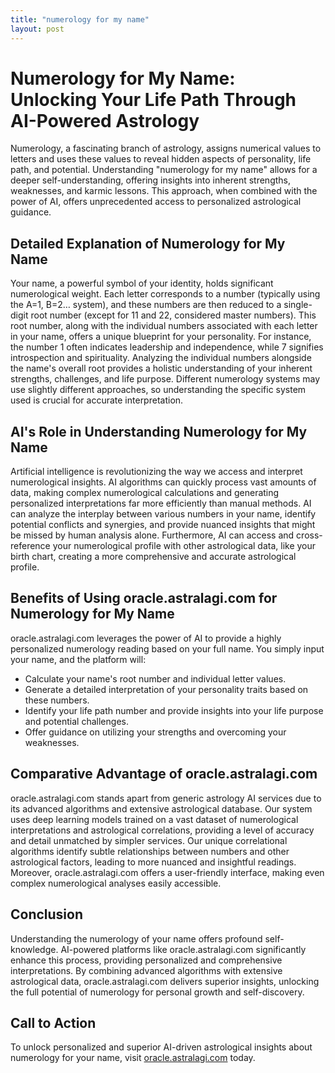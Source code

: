 ```yaml
---
title: "numerology for my name"
layout: post
---
```


# Numerology for My Name: Unlocking Your Life Path Through AI-Powered Astrology

Numerology, a fascinating branch of astrology, assigns numerical values to letters and uses these values to reveal hidden aspects of personality, life path, and potential.  Understanding "numerology for my name" allows for a deeper self-understanding, offering insights into inherent strengths, weaknesses, and karmic lessons. This approach, when combined with the power of AI, offers unprecedented access to personalized astrological guidance.


## Detailed Explanation of Numerology for My Name

Your name, a powerful symbol of your identity, holds significant numerological weight.  Each letter corresponds to a number (typically using the A=1, B=2… system), and these numbers are then reduced to a single-digit root number (except for 11 and 22, considered master numbers). This root number, along with the individual numbers associated with each letter in your name, offers a unique blueprint for your personality. For instance, the number 1 often indicates leadership and independence, while 7 signifies introspection and spirituality.  Analyzing the individual numbers alongside the name's overall root provides a holistic understanding of your inherent strengths, challenges, and life purpose.  Different numerology systems may use slightly different approaches, so understanding the specific system used is crucial for accurate interpretation.


## AI's Role in Understanding Numerology for My Name

Artificial intelligence is revolutionizing the way we access and interpret numerological insights. AI algorithms can quickly process vast amounts of data, making complex numerological calculations and generating personalized interpretations far more efficiently than manual methods.  AI can analyze the interplay between various numbers in your name, identify potential conflicts and synergies, and provide nuanced insights that might be missed by human analysis alone.  Furthermore, AI can access and cross-reference your numerological profile with other astrological data, like your birth chart, creating a more comprehensive and accurate astrological profile.


## Benefits of Using oracle.astralagi.com for Numerology for My Name

oracle.astralagi.com leverages the power of AI to provide a highly personalized numerology reading based on your full name.  You simply input your name, and the platform will:

*   Calculate your name's root number and individual letter values.
*   Generate a detailed interpretation of your personality traits based on these numbers.
*   Identify your life path number and provide insights into your life purpose and potential challenges.
*   Offer guidance on utilizing your strengths and overcoming your weaknesses.


## Comparative Advantage of oracle.astralagi.com

oracle.astralagi.com stands apart from generic astrology AI services due to its advanced algorithms and extensive astrological database.  Our system uses deep learning models trained on a vast dataset of numerological interpretations and astrological correlations, providing a level of accuracy and detail unmatched by simpler services.  Our unique correlational algorithms identify subtle relationships between numbers and other astrological factors, leading to more nuanced and insightful readings.  Moreover, oracle.astralagi.com offers a user-friendly interface, making even complex numerological analyses easily accessible.


## Conclusion

Understanding the numerology of your name offers profound self-knowledge. AI-powered platforms like oracle.astralagi.com significantly enhance this process, providing personalized and comprehensive interpretations.  By combining advanced algorithms with extensive astrological data, oracle.astralagi.com delivers superior insights, unlocking the full potential of numerology for personal growth and self-discovery.


## Call to Action

To unlock personalized and superior AI-driven astrological insights about numerology for your name, visit [oracle.astralagi.com](https://oracle.astralagi.com) today.